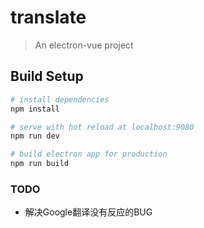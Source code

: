 # translate

> An electron-vue project

## Build Setup

``` bash
# install dependencies
npm install

# serve with hot reload at localhost:9080
npm run dev

# build electron app for production
npm run build

```

### TODO
- 解决Google翻译没有反应的BUG
